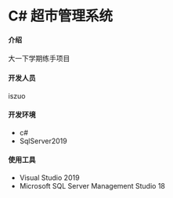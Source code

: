 # C# 超市管理系统

#### 介绍
大一下学期练手项目


#### 开发人员

iszuo

#### 开发环境

+ c#
+ SqlServer2019

#### 使用工具

+ Visual Studio 2019
+ Microsoft SQL Server Management Studio 18